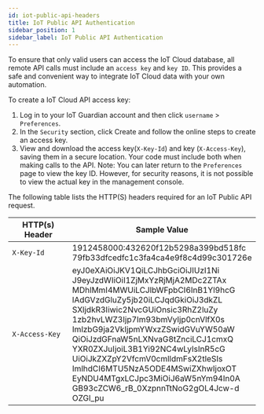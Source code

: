 ```yaml
---
id: iot-public-api-headers
title: IoT Public API Authentication
sidebar_position: 1
sidebar_label: IoT Public API Authentication
---
```


To ensure that only valid users can access the IoT Cloud database, all remote API calls must include an `access key` and `key ID`. This provides a safe and convenient way to integrate IoT Cloud data with your own automation.

To create a IoT Cloud API access key:

1. Log in to your IoT Guardian account and then click `username` > `Preferences`.
2. In the `Security` section, click Create and follow the online steps to create an access key.
3. View and download the access key(`X-Key-Id`) and key (`X-Access-Key`), saving them in a secure location. Your code must include both when making calls to the API.
   Note: You can later return to the `Preferences` page to view the key ID. However, for security reasons, it is not possible to view the actual key in the management console.

The following table lists the HTTP(S) headers required for an IoT Public API request.

| HTTP(s) Header | Sample Value                                                                                                                                                                                                                                                                                                                                                                                                                                                                                                                       |
| -------------- | ---------------------------------------------------------------------------------------------------------------------------------------------------------------------------------------------------------------------------------------------------------------------------------------------------------------------------------------------------------------------------------------------------------------------------------------------------------------------------------------------------------------------------------- |
| `X-Key-Id`     | 1912458000:432620f12b5298a399bd518fc<br/>79fb33dfcedfc1c3fa4ca4e9f8c4d99c301726e                                                                                                                                                                                                                                                                                                                                                                                                                                                   |
| `X-Access-Key` | eyJ0eXAiOiJKV1QiLCJhbGciOiJIUzI1Ni<br/>J9eyJzdWIiOiI1ZjMxYzRjMjA2MDc2ZTAx<br/>MDhlMmI4MWUiLCJlbWFpbCI6InB1Yl9hcG<br/>lAdGVzdGluZy5jb20iLCJqdGkiOiJ3dkZL<br/>SXljdkR3Iiwic2NvcGUiOnsic3RhZ2luZy<br/>1zb2hvLWZ3Ijp7Im93bmVyIjp0cnVlfX0s<br/>ImlzbG9ja2VkIjpmYWxzZSwidGVuYW50aW<br/>QiOiJzdGFnaW5nLXNvaG8tZnciLCJ1cmxQ<br/>YXR0ZXJuIjoiL3B1Yi92NC4wLyIsInR5cG<br/>UiOiJkZXZpY2VfcmV0cmlldmFsX2tleSIs<br/>ImlhdCI6MTU5NzA5ODE4MSwiZXhwIjoxOT<br/>EyNDU4MTgxLCJpc3MiOiJ6aW5nYm94In0A<br/>GB93cZCW6_rB_0XzpnnTtNoG2gOL4Jcw-d<br/>OZGl_pu |
